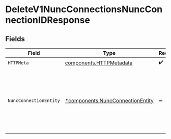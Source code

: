 # DeleteV1NuncConnectionsNuncConnectionIDResponse


## Fields

| Field                                                                               | Type                                                                                | Required                                                                            | Description                                                                         |
| ----------------------------------------------------------------------------------- | ----------------------------------------------------------------------------------- | ----------------------------------------------------------------------------------- | ----------------------------------------------------------------------------------- |
| `HTTPMeta`                                                                          | [components.HTTPMetadata](../../models/components/httpmetadata.md)                  | :heavy_check_mark:                                                                  | N/A                                                                                 |
| `NuncConnectionEntity`                                                              | [*components.NuncConnectionEntity](../../models/components/nuncconnectionentity.md) | :heavy_minus_sign:                                                                  | Delete a FireHydrant hosted status page, stopping updates of your incidents to it.  |